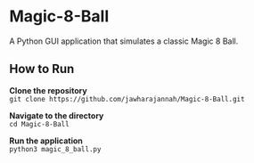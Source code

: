 # Magic-8-Ball
A Python GUI application that simulates a classic Magic 8 Ball.


## How to Run
**Clone the repository**  
```git clone https://github.com/jawharajannah/Magic-8-Ball.git```

**Navigate to the directory**  
```cd Magic-8-Ball```

**Run the application**   
```python3 magic_8_ball.py```
